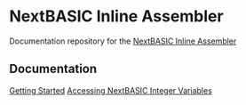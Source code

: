 # NextBASIC Inline Assembler 
Documentation repository for the [NextBASIC Inline Assembler](https://taylorza.itch.io/nextbasic-inline-assembler)

## Documentation
[Getting Started](Documentation/Getting-Started.md)
[Accessing NextBASIC Integer Variables](Documentation/NextBASIC-IntegerVariables.md)
